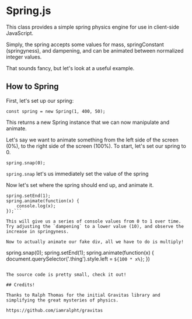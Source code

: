 # Spring.js

This class provides a simple spring physics engine for use in client-side JavaScript.  

Simply, the spring accepts some values for mass, springConstant (springyness), and dampening,
and can be animated between normalized integer values.  

That sounds fancy, but let's look at a useful example.

## How to Spring

First, let's set up our spring:

`const spring = new Spring(1, 400, 50);`

This returns a new Spring instance that we can now manipulate and animate.  

Let's say we want to animate something from the left side of the screen (0%), to the right side of the screen (100%).
To start, let's set our spring to 0.

`spring.snap(0);`

`spring.snap` let's us immediately set the value of the spring

Now let's set where the spring should end up, and animate it.

```
spring.setEnd(1);
spring.animate(function(x) {
    console.log(x);
});```

This will give us a series of console values from 0 to 1 over time. Try adjusting the `dampening` to a lower value (10), and observe the increase in springyness.  

Now to actually animate our fake div, all we have to do is multiply!

```
spring.snap(0);
spring.setEnd(1);
spring.animate(function(x) {
    document.querySelector('.thing').style.left = `${100 * x%}`;
})
```

The source code is pretty small, check it out!

## Credits!

Thanks to Ralph Thomas for the initial Gravitas library and simplifying the great mysteries of physics.

https://github.com/iamralpht/gravitas
